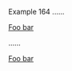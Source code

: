 Example 164
......

[Foo bar]:
<my url>
'title'

[Foo bar]

......

<p><a href="my%20url" title="title">Foo bar</a></p>
